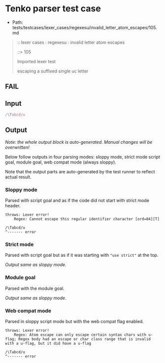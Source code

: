 # Tenko parser test case

- Path: tests/testcases/lexer_cases/regexesu/invalid_letter_atom_escapes/105.md

> :: lexer cases : regexesu : invalid letter atom escapes
>
> ::> 105
>
> Imported lexer test
>
> escaping a suffixed single uc letter

## FAIL

## Input

`````js
/\Tabcd/u
`````

## Output

_Note: the whole output block is auto-generated. Manual changes will be overwritten!_

Below follow outputs in four parsing modes: sloppy mode, strict mode script goal, module goal, web compat mode (always sloppy).

Note that the output parts are auto-generated by the test runner to reflect actual result.

### Sloppy mode

Parsed with script goal and as if the code did not start with strict mode header.

`````
throws: Lexer error!
    Regex: Cannot escape this regular identifier character [ord=84][T]

/\Tabcd/u
^------- error
`````

### Strict mode

Parsed with script goal but as if it was starting with `"use strict"` at the top.

_Output same as sloppy mode._

### Module goal

Parsed with the module goal.

_Output same as sloppy mode._

### Web compat mode

Parsed in sloppy script mode but with the web compat flag enabled.

`````
throws: Lexer error!
    Regex: Atom escape can only escape certain syntax chars with u-flag; Regex body had an escape or char class range that is invalid with a u-flag, but it did have a u-flag

/\Tabcd/u
^------- error
`````


